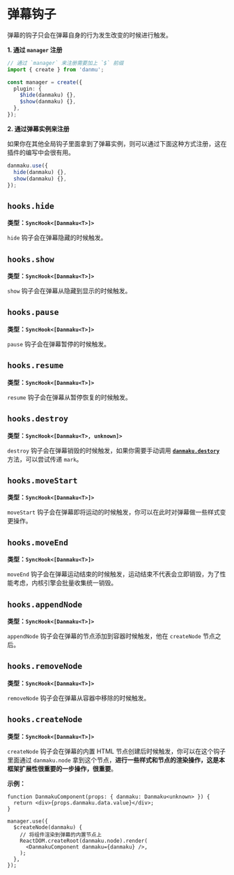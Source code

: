 # 弹幕钩子

弹幕的钩子只会在弹幕自身的行为发生改变的时候进行触发。

**1. 通过 `manager` 注册**

```ts
// 通过 `manager` 来注册需要加上 `$` 前缀
import { create } from 'danmu';

const manager = create({
  plugin: {
    $hide(danmaku) {},
    $show(danmaku) {},
  },
});
```

**2. 通过弹幕实例来注册**

如果你在其他全局钩子里面拿到了弹幕实例，则可以通过下面这种方式注册，这在插件的编写中会很有用。

```ts
danmaku.use({
  hide(danmaku) {},
  show(danmaku) {},
});
```

## `hooks.hide`

**类型：`SyncHook<[Danmaku<T>]>`**

`hide` 钩子会在弹幕隐藏的时候触发。

## `hooks.show`

**类型：`SyncHook<[Danmaku<T>]>`**

`show` 钩子会在弹幕从隐藏到显示的时候触发。

## `hooks.pause`

**类型：`SyncHook<[Danmaku<T>]>`**

`pause` 钩子会在弹幕暂停的时候触发。

## `hooks.resume`

**类型：`SyncHook<[Danmaku<T>]>`**

`resume` 钩子会在弹幕从暂停恢复的时候触发。

## `hooks.destroy`

**类型：`SyncHook<[Danmaku<T>, unknown]>`**

`destroy` 钩子会在弹幕销毁的时候触发，如果你需要手动调用 [**`danmaku.destory`**](../reference/danmaku-api/#danmaku-destroy) 方法，可以尝试传递 `mark`。

## `hooks.moveStart`

**类型：`SyncHook<[Danmaku<T>]>`**

`moveStart` 钩子会在弹幕即将运动的时候触发，你可以在此时对弹幕做一些样式变更操作。

## `hooks.moveEnd`

**类型：`SyncHook<[Danmaku<T>]>`**

`moveEnd` 钩子会在弹幕运动结束的时候触发，运动结束不代表会立即销毁，为了性能考虑，内核引擎会批量收集统一销毁。

## `hooks.appendNode`

**类型：`SyncHook<[Danmaku<T>]>`**

`appendNode` 钩子会在弹幕的节点添加到容器时候触发，他在 `createNode` 节点之后。

## `hooks.removeNode`

**类型：`SyncHook<[Danmaku<T>]>`**

`removeNode` 钩子会在弹幕从容器中移除的时候触发。

## `hooks.createNode`

**类型：`SyncHook<[Danmaku<T>]>`**

`createNode` 钩子会在弹幕的内置 HTML 节点创建后时候触发，你可以在这个钩子里面通过 `danmaku.node` 拿到这个节点，**进行一些样式和节点的渲染操作，这是本框架扩展性很重要的一步操作，很重要**。

**示例：**

```tsx
function DanmakuComponent(props: { danmaku: Danmaku<unknown> }) {
  return <div>{props.danmaku.data.value}</div>;
}

manager.use({
  $createNode(danmaku) {
    // 将组件渲染到弹幕的内置节点上
    ReactDOM.createRoot(danmaku.node).render(
      <DanmakuComponent danmaku={danmaku} />,
    );
  },
});
```
